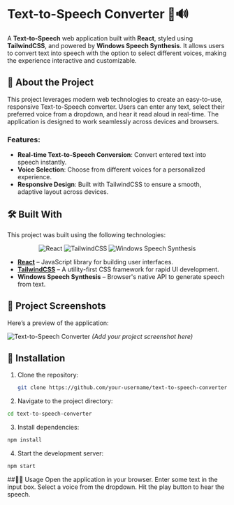 # Text-to-Speech Converter 🎤🔊

A **Text-to-Speech** web application built with **React**, styled using **TailwindCSS**, and powered by **Windows Speech Synthesis**. It allows users to convert text into speech with the option to select different voices, making the experience interactive and customizable.

## 📜 About the Project

This project leverages modern web technologies to create an easy-to-use, responsive Text-to-Speech converter. Users can enter any text, select their preferred voice from a dropdown, and hear it read aloud in real-time. The application is designed to work seamlessly across devices and browsers.

### Features:
- **Real-time Text-to-Speech Conversion**: Convert entered text into speech instantly.
- **Voice Selection**: Choose from different voices for a personalized experience.
- **Responsive Design**: Built with TailwindCSS to ensure a smooth, adaptive layout across devices.

## 🛠️ Built With

This project was built using the following technologies:

<p align="center">
  <img src="https://img.shields.io/badge/React-61DAFB?style=flat&logo=react&logoColor=black" alt="React">
  <img src="https://img.shields.io/badge/TailwindCSS-06B6D4?style=flat&logo=tailwindcss&logoColor=white" alt="TailwindCSS">
  <img src="https://img.shields.io/badge/Windows%20Speech%20Synthesis-0078D4?style=flat&logo=microsoft&logoColor=white" alt="Windows Speech Synthesis">
</p>

- **[React](https://reactjs.org/)** – JavaScript library for building user interfaces.
- **[TailwindCSS](https://tailwindcss.com/)** – A utility-first CSS framework for rapid UI development.
- **Windows Speech Synthesis** – Browser's native API to generate speech from text.

## 📸 Project Screenshots

Here’s a preview of the application:

![Text-to-Speech Converter](./assets/screenshot.png) *(Add your project screenshot here)*

## 🚀 Installation

1. Clone the repository:
   ```bash
   git clone https://github.com/your-username/text-to-speech-converter.git

2. Navigate to the project directory:

```bash
cd text-to-speech-converter
```
3. Install dependencies:

```bash
npm install
```
4. Start the development server:

```bash
npm start
```

##👨‍💻 Usage
Open the application in your browser.
Enter some text in the input box.
Select a voice from the dropdown.
Hit the play button to hear the speech.
